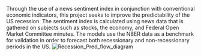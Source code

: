 Through the use of a news sentiment index in conjunction with conventional economic indicators, this project seeks to improve the predictability of the US recession. The sentiment index is calculated using news data that is gathered on subjects such as stocks, the economy, and Federal Open Market Committee minutes. The models use the NBER data as a benchmark for validation in order to forecast both recessionary and non-recessionary periods in the US.
![Recession_Pred_flow_diagram](https://github.com/TppDublin/Recession_Prediction_-_Sentiment_Analysis/assets/156590510/3d53d2b9-ec17-48fb-854b-854874a36d52)
